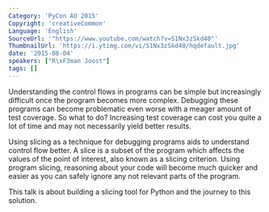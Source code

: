 ```yaml
---
Category: 'PyCon AU 2015'
Copyright: 'creativeCommon'
Language: 'English'
SourceUrl: '"https://www.youtube.com/watch?v=S1Nx3zSkd40"'
ThumbnailUrl: 'https://i.ytimg.com/vi/S1Nx3zSkd40/hqdefault.jpg'
date: '2015-08-04'
speakers: ["R\xF3man Joost"]
tags: []
---
```

Understanding the control flows in programs can be simple but increasingly difficult once the program becomes more complex. Debugging these programs can become problematic even worse with a meager amount of test coverage. So what to do? Increasing test coverage can cost you quite a lot of time and may not necessarily yield better results.

Using slicing as a technique for debugging programs aids to understand control flow better. A slice is a subset of the program which affects the values of the point of interest, also known as a slicing criterion. Using program slicing, reasoning about your code will become much quicker and easier as you can safely ignore any not relevant parts of the program.

This talk is about building a slicing tool for Python and the journey to this solution.

